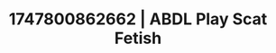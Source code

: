 ---
categories:
- Tasteful nudity
- Inclusive desire
- Feather touch
- Erotic silhouette
- Spitroast
image: /assets/images/1747800862662.jpg
layout: post
seo:
  description: Featured content with artistic Scat Fetish, ABDL Play. HD images available.
  keywords: Scat Fetish, ABDL Play
  og_image: /assets/images/1747800862662.jpg
  schema_type: VisualArtwork
tags:
- ABDL Play
- Scat Fetish
- '#1747800862662'
title: 1747800862662 | ABDL Play Scat Fetish
---